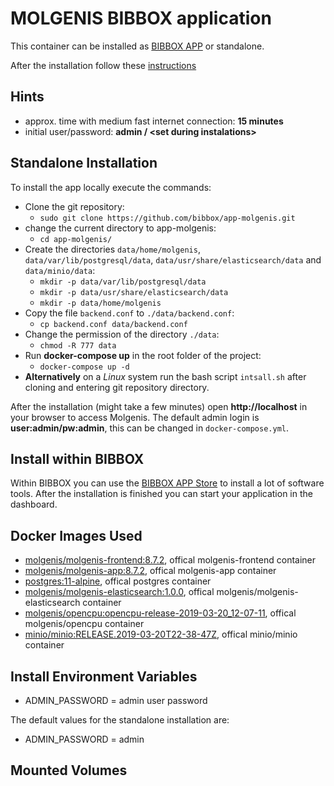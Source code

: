 # MOLGENIS BIBBOX application

This container can be installed as [BIBBOX APP](http://bibbox.readthedocs.io/en/latest/admin-documentation/ "BIBBOX App Store") or standalone.
 
After the installation follow these [instructions](INSTALL-APP.md)

## Hints
* approx. time with medium fast internet connection: **15 minutes**
* initial user/password: **admin / \<set during instalations\>**

## Standalone Installation

To install the app locally execute the commands:
* Clone the git repository: 
  * `sudo git clone https://github.com/bibbox/app-molgenis.git`
* change the current directory to app-molgenis: 
  * `cd app-molgenis/` 
* Create the directories `data/home/molgenis`, `data/var/lib/postgresql/data`, `data/usr/share/elasticsearch/data` and `data/minio/data`:
  * `mkdir -p data/var/lib/postgresql/data`
  * `mkdir -p data/usr/share/elasticsearch/data`
  * `mkdir -p data/home/molgenis` 
* Copy the file `backend.conf` to `./data/backend.conf`: 
  * `cp backend.conf data/backend.conf`
* Change the permission of the directory `./data`: 
  * `chmod -R 777 data`
* Run **docker-compose up** in the root folder of the project: 
  * `docker-compose up -d`
* **Alternatively** on a *Linux* system run the bash script `intsall.sh` after cloning and entering git repository directory.
 

After the installation (might take a few minutes) open **http://localhost** in your browser to access Molgenis.
The default admin login is **user:admin/pw:admin**, this can be changed in `docker-compose.yml`.

## Install within BIBBOX

Within BIBBOX you can use the [BIBBOX APP Store](http://bibbox.readthedocs.io/en/latest/admin-documentation/ "BIBBOX App Store") to install a lot of software tools. After the installation is finished you can start your application in the dashboard.

## Docker Images Used
 * [molgenis/molgenis-frontend:8.7.2](https://hub.docker.com/r/molgenis/molgenis-frontend/), offical molgenis-frontend container 
 * [molgenis/molgenis-app:8.7.2](https://hub.docker.com/r/molgenis/molgenis-app), offical molgenis-app container
 * [postgres:11-alpine](https://hub.docker.com/_/postgres), offical postgres container
 * [molgenis/molgenis-elasticsearch:1.0.0](https://hub.docker.com/r/molgenis/molgenis-elasticsearch/), offical molgenis/molgenis-elasticsearch container
 * [molgenis/opencpu:opencpu-release-2019-03-20_12-07-11](https://hub.docker.com/r/molgenis/opencpu/), offical molgenis/opencpu container
 * [minio/minio:RELEASE.2019-03-20T22-38-47Z](https://hub.docker.com/r/minio/minio/), offical minio/minio container
 

## Install Environment Variables

 * ADMIN_PASSWORD = admin user password
 
The default values for the standalone installation are:

 * ADMIN_PASSWORD = admin

## Mounted Volumes

